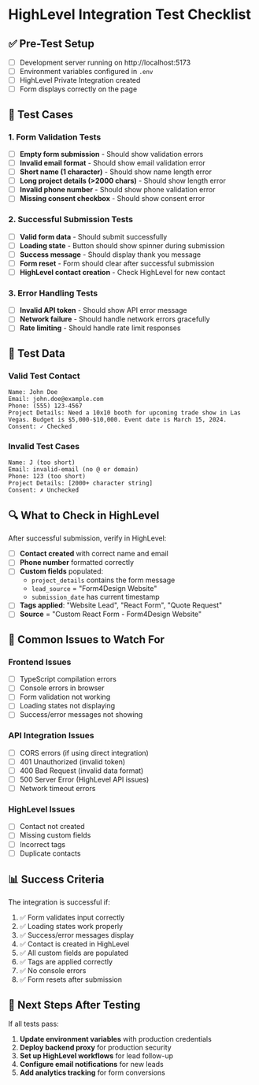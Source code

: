 # HighLevel Integration Test Checklist

## ✅ Pre-Test Setup
- [ ] Development server running on http://localhost:5173
- [ ] Environment variables configured in `.env`
- [ ] HighLevel Private Integration created
- [ ] Form displays correctly on the page

## 🧪 Test Cases

### 1. Form Validation Tests
- [ ] **Empty form submission** - Should show validation errors
- [ ] **Invalid email format** - Should show email validation error
- [ ] **Short name (1 character)** - Should show name length error
- [ ] **Long project details (>2000 chars)** - Should show length error
- [ ] **Invalid phone number** - Should show phone validation error
- [ ] **Missing consent checkbox** - Should show consent error

### 2. Successful Submission Tests
- [ ] **Valid form data** - Should submit successfully
- [ ] **Loading state** - Button should show spinner during submission
- [ ] **Success message** - Should display thank you message
- [ ] **Form reset** - Form should clear after successful submission
- [ ] **HighLevel contact creation** - Check HighLevel for new contact

### 3. Error Handling Tests
- [ ] **Invalid API token** - Should show API error message
- [ ] **Network failure** - Should handle network errors gracefully
- [ ] **Rate limiting** - Should handle rate limit responses

## 📝 Test Data

### Valid Test Contact
```
Name: John Doe
Email: john.doe@example.com
Phone: (555) 123-4567
Project Details: Need a 10x10 booth for upcoming trade show in Las Vegas. Budget is $5,000-$10,000. Event date is March 15, 2024.
Consent: ✓ Checked
```

### Invalid Test Cases
```
Name: J (too short)
Email: invalid-email (no @ or domain)
Phone: 123 (too short)
Project Details: [2000+ character string]
Consent: ✗ Unchecked
```

## 🔍 What to Check in HighLevel

After successful submission, verify in HighLevel:
- [ ] **Contact created** with correct name and email
- [ ] **Phone number** formatted correctly
- [ ] **Custom fields** populated:
  - `project_details` contains the form message
  - `lead_source` = "Form4Design Website"
  - `submission_date` has current timestamp
- [ ] **Tags applied**: "Website Lead", "React Form", "Quote Request"
- [ ] **Source** = "Custom React Form - Form4Design Website"

## 🐛 Common Issues to Watch For

### Frontend Issues
- [ ] TypeScript compilation errors
- [ ] Console errors in browser
- [ ] Form validation not working
- [ ] Loading states not displaying
- [ ] Success/error messages not showing

### API Integration Issues
- [ ] CORS errors (if using direct integration)
- [ ] 401 Unauthorized (invalid token)
- [ ] 400 Bad Request (invalid data format)
- [ ] 500 Server Error (HighLevel API issues)
- [ ] Network timeout errors

### HighLevel Issues
- [ ] Contact not created
- [ ] Missing custom fields
- [ ] Incorrect tags
- [ ] Duplicate contacts

## 📊 Success Criteria

The integration is successful if:
1. ✅ Form validates input correctly
2. ✅ Loading states work properly
3. ✅ Success/error messages display
4. ✅ Contact is created in HighLevel
5. ✅ All custom fields are populated
6. ✅ Tags are applied correctly
7. ✅ No console errors
8. ✅ Form resets after submission

## 🚀 Next Steps After Testing

If all tests pass:
1. **Update environment variables** with production credentials
2. **Deploy backend proxy** for production security
3. **Set up HighLevel workflows** for lead follow-up
4. **Configure email notifications** for new leads
5. **Add analytics tracking** for form conversions
